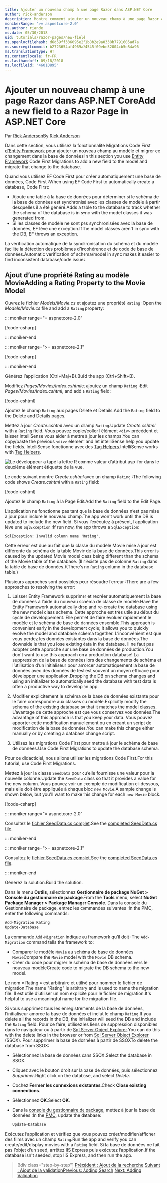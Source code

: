 ```yaml
---
title: Ajouter un nouveau champ à une page Razor dans ASP.NET Core
author: rick-anderson
description: Montre comment ajouter un nouveau champ à une page Razor avec Entity Framework Core
monikerRange: '>= aspnetcore-2.0'
ms.author: riande
ms.date: 05/30/2018
uid: tutorials/razor-pages/new-field
ms.openlocfilehash: d6d59ff336095e2f1b8b2e9a0338b7791605ad7a
ms.sourcegitcommit: b2723654af4969a24545f09ebe32004cb5e84a96
ms.translationtype: HT
ms.contentlocale: fr-FR
ms.lasthandoff: 09/18/2018
ms.locfileid: "46010895"
---
```

# <a name="add-a-new-field-to-a-razor-page-in-aspnet-core"></a><span data-ttu-id="516f7-103">Ajouter un nouveau champ à une page Razor dans ASP.NET Core</span><span class="sxs-lookup"><span data-stu-id="516f7-103">Add a new field to a Razor Page in ASP.NET Core</span></span>

<span data-ttu-id="516f7-104">Par [Rick Anderson](https://twitter.com/RickAndMSFT)</span><span class="sxs-lookup"><span data-stu-id="516f7-104">By [Rick Anderson](https://twitter.com/RickAndMSFT)</span></span>

<span data-ttu-id="516f7-105">Dans cette section, vous utilisez la fonctionnalité Migrations Code First [d’Entity Framework](https://docs.microsoft.com/ef/core/get-started/aspnetcore/new-db) pour ajouter un nouveau champ au modèle et migrer ce changement dans la base de données.</span><span class="sxs-lookup"><span data-stu-id="516f7-105">In this section you use [Entity Framework](https://docs.microsoft.com/ef/core/get-started/aspnetcore/new-db) Code First Migrations to add a new field to the model and migrate that change to the database.</span></span>

<span data-ttu-id="516f7-106">Quand vous utilisez EF Code First pour créer automatiquement une base de données, Code First :</span><span class="sxs-lookup"><span data-stu-id="516f7-106">When using EF Code First to automatically create a database, Code First:</span></span>

* <span data-ttu-id="516f7-107">Ajoute une table à la base de données pour déterminer si le schéma de la base de données est synchronisé avec les classes de modèle à partir desquelles il a été généré.</span><span class="sxs-lookup"><span data-stu-id="516f7-107">Adds a table to the database to track whether the schema of the database is in sync with the model classes it was generated from.</span></span>
* <span data-ttu-id="516f7-108">Si les classes de modèle ne sont pas synchronisées avec la base de données, EF lève une exception.</span><span class="sxs-lookup"><span data-stu-id="516f7-108">If the model classes aren't in sync with the DB, EF throws an exception.</span></span> 

<span data-ttu-id="516f7-109">La vérification automatique de la synchronisation du schéma et du modèle facilite la détection des problèmes d’incohérence et de code de base de données.</span><span class="sxs-lookup"><span data-stu-id="516f7-109">Automatic verification of schema/model in sync makes it easier to find inconsistent database/code issues.</span></span>

## <a name="adding-a-rating-property-to-the-movie-model"></a><span data-ttu-id="516f7-110">Ajout d’une propriété Rating au modèle Movie</span><span class="sxs-lookup"><span data-stu-id="516f7-110">Adding a Rating Property to the Movie Model</span></span>

<span data-ttu-id="516f7-111">Ouvrez le fichier *Models/Movie.cs* et ajoutez une propriété `Rating` :</span><span class="sxs-lookup"><span data-stu-id="516f7-111">Open the *Models/Movie.cs* file and add a `Rating` property:</span></span>

::: moniker range="= aspnetcore-2.0"

[!code-csharp[](razor-pages-start/sample/RazorPagesMovie/Models/MovieDateRating.cs?highlight=11&range=7-18)]

::: moniker-end

::: moniker range=">= aspnetcore-2.1"

[!code-csharp[](razor-pages-start/sample/RazorPagesMovie21/Models/MovieDateRating.cs?highlight=13&name=snippet)]

::: moniker-end

<span data-ttu-id="516f7-112">Générez l’application (Ctrl+Maj+B).</span><span class="sxs-lookup"><span data-stu-id="516f7-112">Build the app (Ctrl+Shift+B).</span></span>

<span data-ttu-id="516f7-113">Modifiez *Pages/Movies/Index.cshtml*et ajoutez un champ `Rating` :</span><span class="sxs-lookup"><span data-stu-id="516f7-113">Edit *Pages/Movies/Index.cshtml*, and add a `Rating` field:</span></span>

[!code-cshtml[](razor-pages-start/sample/RazorPagesMovie/Pages/Movies/Index.cshtml?highlight=40-42,61-63)]

<span data-ttu-id="516f7-114">Ajoutez le champ `Rating` aux pages Delete et Details.</span><span class="sxs-lookup"><span data-stu-id="516f7-114">Add the `Rating` field to the Delete and Details pages.</span></span>

<span data-ttu-id="516f7-115">Mettez à jour *Create.cshtml* avec un champ `Rating`.</span><span class="sxs-lookup"><span data-stu-id="516f7-115">Update *Create.cshtml* with a `Rating` field.</span></span> <span data-ttu-id="516f7-116">Vous pouvez copier/coller l’élément `<div>` précédent et laisser IntelliSense vous aider à mettre à jour les champs.</span><span class="sxs-lookup"><span data-stu-id="516f7-116">You can copy/paste the previous `<div>` element and let intelliSense help you update the fields.</span></span> <span data-ttu-id="516f7-117">IntelliSense fonctionne avec des [Tag Helpers](xref:mvc/views/tag-helpers/intro).</span><span class="sxs-lookup"><span data-stu-id="516f7-117">IntelliSense works with [Tag Helpers](xref:mvc/views/tag-helpers/intro).</span></span>

![Le développeur a tapé la lettre R comme valeur d’attribut asp-for dans le deuxième élément étiquette de la vue.](new-field/_static/cr.png)

<span data-ttu-id="516f7-121">Le code suivant montre *Create.cshtml* avec un champ `Rating` :</span><span class="sxs-lookup"><span data-stu-id="516f7-121">The following code shows *Create.cshtml* with a `Rating` field:</span></span>

[!code-cshtml[](razor-pages-start/sample/RazorPagesMovie/Pages/Movies/Create.cshtml?highlight=36-40)]

<span data-ttu-id="516f7-122">Ajoutez le champ `Rating` à la Page Edit.</span><span class="sxs-lookup"><span data-stu-id="516f7-122">Add the `Rating` field to the Edit Page.</span></span>

<span data-ttu-id="516f7-123">L’application ne fonctionne pas tant que la base de données n’est pas mise à jour pour inclure le nouveau champ.</span><span class="sxs-lookup"><span data-stu-id="516f7-123">The app won't work until the DB is updated to include the new field.</span></span> <span data-ttu-id="516f7-124">Si vous l’exécutez à présent, l’application lève une `SqlException` :</span><span class="sxs-lookup"><span data-stu-id="516f7-124">If run now, the app throws a `SqlException`:</span></span>

```
SqlException: Invalid column name 'Rating'.
```

<span data-ttu-id="516f7-125">Cette erreur est due au fait que la classe du modèle Movie mise à jour est différente du schéma de la table Movie de la base de données.</span><span class="sxs-lookup"><span data-stu-id="516f7-125">This error is caused by the updated Movie model class being different than the schema of the Movie table of the database.</span></span> <span data-ttu-id="516f7-126">(Il n’existe pas de colonne `Rating` dans la table de base de données.)</span><span class="sxs-lookup"><span data-stu-id="516f7-126">(There's no `Rating` column in the database table.)</span></span>

<span data-ttu-id="516f7-127">Plusieurs approches sont possibles pour résoudre l’erreur :</span><span class="sxs-lookup"><span data-stu-id="516f7-127">There are a few approaches to resolving the error:</span></span>

1. <span data-ttu-id="516f7-128">Laisser Entity Framework supprimer et recréer automatiquement la base de données à l’aide du nouveau schéma de classe de modèle.</span><span class="sxs-lookup"><span data-stu-id="516f7-128">Have the Entity Framework automatically drop and re-create the database using  the new model class schema.</span></span> <span data-ttu-id="516f7-129">Cette approche est très utile au début du cycle de développement. Elle permet de faire évoluer rapidement le modèle et le schéma de base de données ensemble.</span><span class="sxs-lookup"><span data-stu-id="516f7-129">This approach is convenient early in the development cycle; it allows you to quickly evolve the model and database schema together.</span></span> <span data-ttu-id="516f7-130">L’inconvénient est que vous perdez les données existantes dans la base de données.</span><span class="sxs-lookup"><span data-stu-id="516f7-130">The downside is that you lose existing data in the database.</span></span> <span data-ttu-id="516f7-131">Il ne faut pas adopter cette approche sur une base de données de production.</span><span class="sxs-lookup"><span data-stu-id="516f7-131">You don't want to use this approach on a production database!</span></span> <span data-ttu-id="516f7-132">La suppression de la base de données lors des changements de schéma et l’utilisation d’un initialiseur pour amorcer automatiquement la base de données avec des données de test est souvent un moyen efficace pour développer une application.</span><span class="sxs-lookup"><span data-stu-id="516f7-132">Dropping the DB on schema changes and using an initializer to automatically seed the database with test data is often a productive way to develop an app.</span></span>

2. <span data-ttu-id="516f7-133">Modifier explicitement le schéma de la base de données existante pour le faire correspondre aux classes du modèle.</span><span class="sxs-lookup"><span data-stu-id="516f7-133">Explicitly modify the schema of the existing database so that it matches the model classes.</span></span> <span data-ttu-id="516f7-134">L’avantage de cette approche est que vous conservez vos données.</span><span class="sxs-lookup"><span data-stu-id="516f7-134">The advantage of this approach is that you keep your data.</span></span> <span data-ttu-id="516f7-135">Vous pouvez apporter cette modification manuellement ou en créant un script de modification de la base de données.</span><span class="sxs-lookup"><span data-stu-id="516f7-135">You can make this change either manually or by creating a database change script.</span></span>

3. <span data-ttu-id="516f7-136">Utilisez les migrations Code First pour mettre à jour le schéma de base de données.</span><span class="sxs-lookup"><span data-stu-id="516f7-136">Use Code First Migrations to update the database schema.</span></span>

<span data-ttu-id="516f7-137">Pour ce didacticiel, nous allons utiliser les migrations Code First.</span><span class="sxs-lookup"><span data-stu-id="516f7-137">For this tutorial, use Code First Migrations.</span></span>

<span data-ttu-id="516f7-138">Mettez à jour la classe `SeedData` pour qu’elle fournisse une valeur pour la nouvelle colonne.</span><span class="sxs-lookup"><span data-stu-id="516f7-138">Update the `SeedData` class so that it provides a value for the new column.</span></span> <span data-ttu-id="516f7-139">Vous pouvez voir un exemple de modification ci-dessous, mais elle doit être appliquée à chaque bloc `new Movie`.</span><span class="sxs-lookup"><span data-stu-id="516f7-139">A sample change is shown below, but you'll want to make this change for each `new Movie` block.</span></span>

[!code-csharp[](razor-pages-start/sample/RazorPagesMovie/Models/SeedDataRating.cs?name=snippet1&highlight=8)]

::: moniker range="= aspnetcore-2.0"

<span data-ttu-id="516f7-140">Consultez le [fichier SeedData.cs complet](https://github.com/aspnet/Docs/blob/master/aspnetcore/tutorials/razor-pages/razor-pages-start/sample/RazorPagesMovie/Models/SeedDataRating.cs).</span><span class="sxs-lookup"><span data-stu-id="516f7-140">See the [completed SeedData.cs file](https://github.com/aspnet/Docs/blob/master/aspnetcore/tutorials/razor-pages/razor-pages-start/sample/RazorPagesMovie/Models/SeedDataRating.cs).</span></span>

::: moniker-end

::: moniker range=">= aspnetcore-2.1"

<span data-ttu-id="516f7-141">Consultez le [fichier SeedData.cs complet](https://github.com/aspnet/Docs/blob/master/aspnetcore/tutorials/razor-pages/razor-pages-start/sample/RazorPagesMovie21/Models/SeedDataRating.cs).</span><span class="sxs-lookup"><span data-stu-id="516f7-141">See the [completed SeedData.cs file](https://github.com/aspnet/Docs/blob/master/aspnetcore/tutorials/razor-pages/razor-pages-start/sample/RazorPagesMovie21/Models/SeedDataRating.cs).</span></span>

::: moniker-end

<span data-ttu-id="516f7-142">Générez la solution.</span><span class="sxs-lookup"><span data-stu-id="516f7-142">Build the solution.</span></span>

<a name="pmc"></a> <span data-ttu-id="516f7-143">Dans le menu **Outils**, sélectionnez **Gestionnaire de package NuGet > Console du gestionnaire de package**.</span><span class="sxs-lookup"><span data-stu-id="516f7-143">From the **Tools** menu, select **NuGet Package Manager > Package Manager Console**.</span></span>
<span data-ttu-id="516f7-144">Dans la console du Gestionnaire de package, entrez les commandes suivantes :</span><span class="sxs-lookup"><span data-stu-id="516f7-144">In the PMC, enter the following commands:</span></span>

```powershell
Add-Migration Rating
Update-Database
```

<span data-ttu-id="516f7-145">La commande `Add-Migration` indique au framework qu’il doit :</span><span class="sxs-lookup"><span data-stu-id="516f7-145">The `Add-Migration` command tells the framework to:</span></span>

* <span data-ttu-id="516f7-146">Comparer le modèle `Movie` au schéma de base de données `Movie`</span><span class="sxs-lookup"><span data-stu-id="516f7-146">Compare the `Movie` model with the `Movie` DB schema.</span></span>
* <span data-ttu-id="516f7-147">Créer du code pour migrer le schéma de base de données vers le nouveau modèle</span><span class="sxs-lookup"><span data-stu-id="516f7-147">Create code to migrate the DB schema to the new model.</span></span>

<span data-ttu-id="516f7-148">Le nom « Rating » est arbitraire et utilisé pour nommer le fichier de migration.</span><span class="sxs-lookup"><span data-stu-id="516f7-148">The name "Rating" is arbitrary and is used to name the migration file.</span></span> <span data-ttu-id="516f7-149">Il est utile d’utiliser un nom explicite pour le fichier de migration.</span><span class="sxs-lookup"><span data-stu-id="516f7-149">It's helpful to use a meaningful name for the migration file.</span></span>

<a name="ssox"></a> <span data-ttu-id="516f7-150">Si vous supprimez tous les enregistrements de la base de données, l’initialiseur amorce la base de données et inclut le champ `Rating`.</span><span class="sxs-lookup"><span data-stu-id="516f7-150">If you delete all the records in the DB, the initializer will seed the DB and include the `Rating` field.</span></span> <span data-ttu-id="516f7-151">Pour ce faire, utilisez les liens de suppression disponibles dans le navigateur ou à partir de [Sql Server Object Explorer](xref:tutorials/razor-pages/sql#ssox).</span><span class="sxs-lookup"><span data-stu-id="516f7-151">You can do this with the delete links in the browser or from [Sql Server Object Explorer](xref:tutorials/razor-pages/sql#ssox) (SSOX).</span></span> <span data-ttu-id="516f7-152">Pour supprimer la base de données à partir de SSOX</span><span class="sxs-lookup"><span data-stu-id="516f7-152">To delete the database from SSOX:</span></span>

* <span data-ttu-id="516f7-153">Sélectionnez la base de données dans SSOX.</span><span class="sxs-lookup"><span data-stu-id="516f7-153">Select the database in SSOX.</span></span>
* <span data-ttu-id="516f7-154">Cliquez avec le bouton droit sur la base de données, puis sélectionnez *Supprimer*.</span><span class="sxs-lookup"><span data-stu-id="516f7-154">Right click on the database, and select *Delete*.</span></span>
* <span data-ttu-id="516f7-155">Cochez **Fermer les connexions existantes**.</span><span class="sxs-lookup"><span data-stu-id="516f7-155">Check **Close existing connections**.</span></span>
* <span data-ttu-id="516f7-156">Sélectionnez **OK**.</span><span class="sxs-lookup"><span data-stu-id="516f7-156">Select **OK**.</span></span>
* <span data-ttu-id="516f7-157">Dans la [console du gestionnaire de package](xref:tutorials/razor-pages/new-field#pmc), mettez à jour la base de données :</span><span class="sxs-lookup"><span data-stu-id="516f7-157">In the [PMC](xref:tutorials/razor-pages/new-field#pmc), update the database:</span></span>

  ```powershell
  Update-Database
  ```

<span data-ttu-id="516f7-158">Exécutez l’application et vérifiez que vous pouvez créer/modifier/afficher des films avec un champ `Rating`.</span><span class="sxs-lookup"><span data-stu-id="516f7-158">Run the app and verify you can create/edit/display movies with a `Rating` field.</span></span> <span data-ttu-id="516f7-159">Si la base de données ne fait pas l’objet d’un seed, arrêtez IIS Express puis exécutez l’application.</span><span class="sxs-lookup"><span data-stu-id="516f7-159">If the database isn't seeded, stop IIS Express, and then run the app.</span></span>

> [!div class="step-by-step"]
> <span data-ttu-id="516f7-160">[Précédent : Ajout de la recherche](xref:tutorials/razor-pages/search)
> [Suivant : Ajout de la validation](xref:tutorials/razor-pages/validation)</span><span class="sxs-lookup"><span data-stu-id="516f7-160">[Previous: Adding Search](xref:tutorials/razor-pages/search)
[Next: Adding Validation](xref:tutorials/razor-pages/validation)</span></span>
